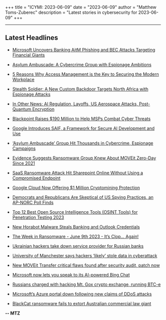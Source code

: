 +++
title = "ICYMI: 2023-06-09"
date = "2023-06-09"
author = "Matthew Toms-Zuberec"
description = "Latest stories in cybersecurity for 2023-06-09"
+++

---------------------------------------------------------------------------
## Latest Headlines
- [Microsoft Uncovers Banking AitM Phishing and BEC Attacks Targeting Financial Giants](https://thehackernews.com/2023/06/microsoft-uncovers-banking-aitm.html)

- [Asylum Ambuscade: A Cybercrime Group with Espionage Ambitions](https://thehackernews.com/2023/06/asylum-ambuscade-cybercrime-group-with.html)

- [5 Reasons Why Access Management is the Key to Securing the Modern Workplace](https://thehackernews.com/2023/06/5-reasons-why-access-management-is-key.html)

- [Stealth Soldier: A New Custom Backdoor Targets North Africa with Espionage Attacks](https://thehackernews.com/2023/06/stealth-soldier-new-custom-backdoor.html)

- [In Other News: AI Regulation, Layoffs, US Aerospace Attacks, Post-Quantum Encryption](https://www.securityweek.com/in-other-news-ai-regulation-layoffs-us-aerospace-attacks-post-quantum-encryption/)

- [Blackpoint Raises $190 Million to Help MSPs Combat Cyber Threats](https://www.securityweek.com/blackpoint-raises-190-million-to-help-msps-combat-cyber-threats/)

- [Google Introduces SAIF, a Framework for Secure AI Development and Use](https://www.securityweek.com/google-introduces-saif-a-framework-for-secure-ai-development-and-use/)

- [‘Asylum Ambuscade’ Group Hit Thousands in Cybercrime, Espionage Campaigns](https://www.securityweek.com/asylum-ambuscade-group-hit-thousands-in-cybercrime-espionage-campaigns/)

- [Evidence Suggests Ransomware Group Knew About MOVEit Zero-Day Since 2021](https://www.securityweek.com/evidence-suggests-ransomware-group-knew-about-moveit-zero-day-since-2021/)

- [SaaS Ransomware Attack Hit Sharepoint Online Without Using a Compromised Endpoint](https://www.securityweek.com/saas-ransomware-attack-hit-sharepoint-online-without-using-a-compromised-endpoint/)

- [Google Cloud Now Offering $1 Million Cryptomining Protection](https://www.securityweek.com/google-cloud-now-offering-1-million-cryptomining-protection/)

- [Democrats and Republicans Are Skeptical of US Spying Practices, an AP-NORC Poll Finds](https://www.securityweek.com/democrats-and-republicans-are-skeptical-of-us-spying-practices-an-ap-norc-poll-finds/)

- [Top 12 Best Open Source Intelligence Tools (OSINT Tools) for Penetration Testing 2023](https://cybersecuritynews.com/osint-tools/)

- [New Horabot Malware Steals Banking and Outlook Credentials](https://cybersecuritynews.com/horabot-malware/)

- [The Week in Ransomware - June 9th 2023 - It’s Clop... Again!](https://www.bleepingcomputer.com/news/security/the-week-in-ransomware-june-9th-2023-its-clop-again/)

- [Ukrainian hackers take down service provider for Russian banks](https://www.bleepingcomputer.com/news/security/ukrainian-hackers-take-down-service-provider-for-russian-banks/)

- [University of Manchester says hackers ‘likely’ stole data in cyberattack](https://www.bleepingcomputer.com/news/security/university-of-manchester-says-hackers-likely-stole-data-in-cyberattack/)

- [New MOVEit Transfer critical flaws found after security audit, patch now](https://www.bleepingcomputer.com/news/security/new-moveit-transfer-critical-flaws-found-after-security-audit-patch-now/)

- [Microsoft now lets you speak to its AI-powered Bing Chat](https://www.bleepingcomputer.com/news/microsoft/microsoft-now-lets-you-speak-to-its-ai-powered-bing-chat/)

- [Russians charged with hacking Mt. Gox crypto exchange, running BTC-e](https://www.bleepingcomputer.com/news/security/russians-charged-with-hacking-mt-gox-crypto-exchange-running-btc-e/)

- [Microsoft’s Azure portal down following new claims of DDoS attacks](https://www.bleepingcomputer.com/news/microsoft/microsofts-azure-portal-down-following-new-claims-of-ddos-attacks/)

- [BlackCat ransomware fails to extort Australian commercial law giant](https://www.bleepingcomputer.com/news/security/blackcat-ransomware-fails-to-extort-australian-commercial-law-giant/)

**-- MTZ**
